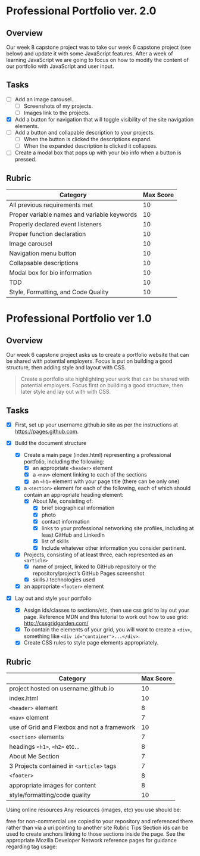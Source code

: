 # Professional Portfolio ver. 2.0

## Overview
Our week 8 capstone project was to take our week 6 capstone project (see below) and update it with some JavaScript features.  After a week of learning JavaScript we are going to focus on how to modify the content of our portfolio with JavaScript and user input.

## Tasks
- [ ] Add an image carousel.
	- [ ] Screenshots of my projects.
	- [ ] Images link to the projects.
- [x] Add a button for navigation that will toggle visibility of the site navigation elements.
- [ ] Add a button and collapable description to your projects.
	- [ ] When the button is clicked the descriptions expand.
	- [ ] When the expanded description is clicked it collapses.
- [ ] Create a modal box that pops up with your bio info when a button is pressed. 

## Rubric
Category|Max Score
--------|---------
All previous requirements met|10
Proper variable names and variable keywords|10
Properly declared event listeners|10
Proper function declaration|10
Image carousel|10
Navigation menu button|10
Collapsable descriptions|10
Modal box for bio information|10
TDD|10
Style, Formatting, and Code Quality|10

# Professional Portfolio ver 1.0
## Overview

Our week 6 capstone project asks us to create a portfolio website that can be shared with potential employers.  Focus is put on building a good structure, then adding style and layout with CSS.
>Create a portfolio site highlighting your work that can be shared with potential employers. Focus first on building a good structure, then later style and lay out with with CSS.

## Tasks
- [x] First, set up your username.github.io site as per the instructions at https://pages.github.com.

- [x] Build the document structure
	- [x] Create a main page (index.html) representing a professional portfolio, including the following:
		- [x] an appropriate `<header>` element
		- [x] a `<nav>` element linking to each of the sections
		- [x] an `<h1>` element with your page title (there can be only one)
	- [x] a `<section>` element for each of the following, each of which should contain an appropriate heading element:
		- [x] About Me, consisting of:
			- [x] brief biographical information
			- [x] photo
			- [x] contact information
			- [x] links to your professional networking site profiles, including at least GitHub and LinkedIn
			- [x] list of skills
			- [x] Include whatever other information you consider pertinent.
	- [x] Projects, consisting of at least three, each represented as an `<article>`
		- [x] name of project, linked to GitHub repository or the repository/project’s GitHub Pages
screenshot
		- [x] skills / technologies used
	- [x] an appropriate `<footer>` element
- [x] Lay out and style your portfolio
	- [x] Assign ids/classes to sections/etc, then use css grid to lay out your page. Reference MDN and this tutorial to work out how to use grid: http://cssgridgarden.com/
	- [x] To contain the elements of your grid, you will want to create a `<div>`, something like `<div id="container">...</div>`.
	- [x] Create CSS rules to style page elements appropriately.

## Rubric
Category|Max Score
--------|---------
project hosted on username.github.io|10
index.html|10
`<header>` element|8
`<nav>` element|7
use of Grid and Flexbox and not a framework|10
`<section>` elements|7
headings `<h1>`, `<h2>` etc…|8
About Me Section|7
3 Projects contained in `<article>` tags|7
`<footer>`|8
appropriate images for content|8
style/formatting/code quality|10

Using online resources
Any resources (images, etc) you use should be:

free for non-commercial use
copied to your repository and referenced there rather than via a uri pointing to another site
Rubric
Tips
Section ids can be used to create anchors linking to those sections inside the page.
See the appropriate Mozilla Developer Network reference pages for guidance regarding tag usage:
<header>
<nav>
<section>
<article>
<footer>